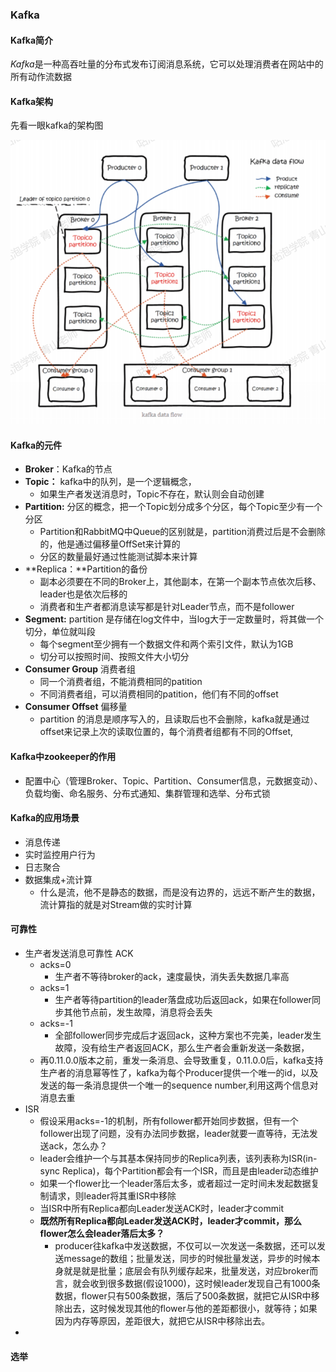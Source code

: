 ### Kafka

#### Kafka简介

*Kafka*是一种高吞吐量的分布式发布订阅消息系统，它可以处理消费者在网站中的所有动作流数据

#### Kafka架构

先看一眼kafka的架构图

![微信截图_20201224143825](..\image\微信截图_20201224143825.png)

#### Kafka的元件

- **Broker**：Kafka的节点
- **Topic：** kafka中的队列，是一个逻辑概念，
  - 如果生产者发送消息时，Topic不存在，默认则会自动创建
- **Partition:** 分区的概念，把一个Topic划分成多个分区，每个Topic至少有一个分区
  - Partition和RabbitMQ中Queue的区别就是，partition消费过后是不会删除的，他是通过偏移量OffSet来计算的
  - 分区的数量最好通过性能测试脚本来计算
- **Replica：**Partition的备份
  - 副本必须要在不同的Broker上，其他副本，在第一个副本节点依次后移、leader也是依次后移的
  - 消费者和生产者都消息读写都是针对Leader节点，而不是follower
- **Segment:** partition 是存储在log文件中，当log大于一定数量时，将其做一个切分，单位就叫段
  - 每个segment至少拥有一个数据文件和两个索引文件，默认为1GB
  - 切分可以按照时间、按照文件大小切分
- **Consumer Group** 消费者组
  - 同一个消费者组，不能消费相同的patition
  - 不同消费者组，可以消费相同的patition，他们有不同的offset
- **Consumer Offset** 偏移量
  - partition 的消息是顺序写入的，且读取后也不会删除，kafka就是通过offset来记录上次的读取位置的，每个消费者组都有不同的Offset,

#### Kafka中zookeeper的作用

- 配置中心（管理Broker、Topic、Partition、Consumer信息，元数据变动）、负载均衡、命名服务、分布式通知、集群管理和选举、分布式锁

#### Kafka的应用场景

- 消息传递
- 实时监控用户行为
- 日志聚合
- 数据集成+流计算
  - 什么是流，他不是静态的数据，而是没有边界的，远远不断产生的数据，流计算指的就是对Stream做的实时计算

#### 可靠性

- 生产者发送消息可靠性 ACK
  - acks=0
    - 生产者不等待broker的ack，速度最快，消失丢失数据几率高
  - acks=1
    - 生产者等待partition的leader落盘成功后返回ack，如果在follower同步其他节点前，发生故障，消息将会丢失
  - acks=-1
    - 全部follower同步完成后才返回ack，这种方案也不完美，leader发生故障，没有给生产者返回ACK，那么生产者会重新发送一条数据，
  - 再0.11.0.0版本之前，重发一条消息、会导致重复，0.11.0.0后，kafka支持生产者的消息幂等性了，kafka为每个Producer提供一个唯一的id，以及发送的每一条消息提供一个唯一的sequence number,利用这两个信息对消息去重
- ISR
  - 假设采用acks=-1的机制，所有follower都开始同步数据，但有一个follower出现了问题，没有办法同步数据，leader就要一直等待，无法发送ack，怎么办？
  -  leader会维护一个与其基本保持同步的Replica列表，该列表称为ISR(in-sync Replica)，每个Partition都会有一个ISR，而且是由leader动态维护
  - 如果一个flower比一个leader落后太多，或者超过一定时间未发起数据复制请求，则leader将其重ISR中移除
  - 当ISR中所有Replica都向Leader发送ACK时，leader才commit 
  - **既然所有Replica都向Leader发送ACK时，leader才commit，那么flower怎么会leader落后太多？**
    - producer往kafka中发送数据，不仅可以一次发送一条数据，还可以发送message的数组；批量发送，同步的时候批量发送，异步的时候本身就是就是批量；底层会有队列缓存起来，批量发送，对应broker而言，就会收到很多数据(假设1000)，这时候leader发现自己有1000条数据，flower只有500条数据，落后了500条数据，就把它从ISR中移除出去，这时候发现其他的flower与他的差距都很小，就等待；如果因为内存等原因，差距很大，就把它从ISR中移除出去。
- 

#### 选举

